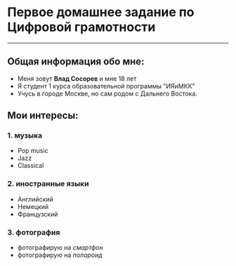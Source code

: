 # Первое домашнее задание по Цифровой грамотности
- - -
## Общая информация обо мне:
 * Меня зовут **Влад Сосорев** и мне 18 лет
 * Я студент 1 курса образовательной программы "ИЯиМКК"
 * Учусь в городе Москве, но сам родом с Дальнего Востока.
## Мои интересы:
### 1. музыка
   * Pop music
   * Jazz
   * Classical
### 2. иностранные языки
   * Английский
   * Немецкий
   * Французский
### 3. фотография
   * фотографирую на *смартфон*
   * фотографирую на *полароид*
   




